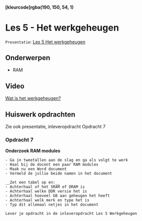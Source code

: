 #### [kleurcode]rgba(190, 150, 54, 1)

# Les 5 - Het werkgeheugen

``Presentatie``: <a href="https://elo.kw1c.nl/CMS/Studie/811%20ICT-Academie/811%20VakkenInhoud/%5BB.11%20HARa%5D%20Hardware%20AO/25187%20%C2%A0%20Applicatie-%20en%20mediaontwikkelaar/Periode%2001/Productie/01.%20Reader/Les%205%20-%20Werkgeheugen.pptx">Les 5 Het werkgeheugen</a>

## Onderwerpen

* RAM


## Video

<a href="https://elo.kw1c.nl/CMS/Studie/811%20ICT-Academie/811%20VakkenInhoud/%5BB.11%20HARa%5D%20Hardware%20AO/25187%20%C2%A0%20Applicatie-%20en%20mediaontwikkelaar/Periode%2001/Productie/01.%20Reader/RAM%20Explained%20-%20Random%20Access%20Memory.mp4" target="_new">Wat is het werkgeheugen?</a>

## Huiswerk opdrachten

Zie ook presentatie, inleveropdracht Opdracht 7

### Opdracht 7

__Onderzoek RAM modules__

    - Ga in tweetallen aan de slag en ga als volgt te werk
    - Haal bij de docent een paar RAM modules
    - Maak nu een Word document
    - Vermeld de jullie beide namen in het document

    __Zet een tabel op en:__
    - Achterhaal of het SRAM of DRAM is
    - Achterhaal welke DDR versie het is 
    - Achterhaal hoeveel GB aan geheugen het heeft
    - Achterhaal welk merk en type het is
    - Typ dit allemaal netjes in het document 
    
``Lever je opdracht in de inleveropdracht Les 5 Werkgeheugen``

